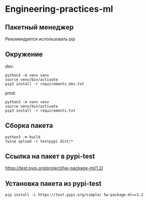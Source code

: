 # Engineering-practices-ml

## Пакетный менеджер
Рекомендуется использовать pip
## Oкружение
dev:
```
python3 -m venv venv
source venv/bin/activate
pip3 install -r requirements_dev.txt
```

prod:
```
python3 -m venv venv
source venv/bin/activate
pip3 install -r requirements.txt
```
## Сборка пакета
```
python3 -m build
twine upload -r testpypi dist/*
```
## Ссылка на пакет в pypi-test
https://test.pypi.org/project/hw-package-ml/1.2/
## Установка пакета из pypi-test
```
pip install -i https://test.pypi.org/simple/ hw-package-ml==1.2
```